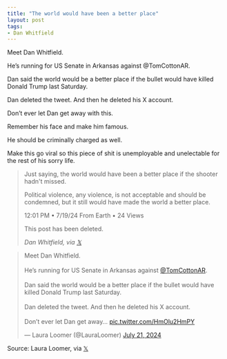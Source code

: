```yaml
---
title: "The world would have been a better place"
layout: post
tags:
- Dan Whitfield
---
```


Meet Dan Whitfield.

He’s running for US Senate in Arkansas against @TomCottonAR.

Dan said the world would be a better place if the bullet would have killed Donald Trump last Saturday.

Dan deleted the tweet. And then he deleted his X account.

Don’t ever let Dan get away with this.

Remember his face and make him famous.

He should be criminally charged as well.

Make this go viral so this piece of shit is unemployable and unelectable for the rest of his sorry life.

> Just saying, the world would have been a better place if the shooter hadn't missed.
>
> Political violence, any violence, is not acceptable and should be condemned, but it still would have made the world a better place.
>
> 12:01 PM • 7/19/24 From Earth • 24 Views
>
> This post has been deleted.
>
> <cite>Dan Whitfield, via [𝕏](https://x.com)</cite>

<blockquote class="twitter-tweet"><p lang="en" dir="ltr">Meet Dan Whitfield. <br><br>He’s running for US Senate in Arkansas against <a href="https://twitter.com/TomCottonAR?ref_src=twsrc%5Etfw">@TomCottonAR</a>.<br><br>Dan said the world would be a better place if the bullet would have killed Donald Trump last Saturday. <br><br>Dan deleted the tweet. And then he deleted his X account. <br><br>Don’t ever let Dan get away… <a href="https://t.co/HmOlu2HmPY">pic.twitter.com/HmOlu2HmPY</a></p>&mdash; Laura Loomer (@LauraLoomer) <a href="https://twitter.com/LauraLoomer/status/1814857278731833472?ref_src=twsrc%5Etfw">July 21, 2024</a></blockquote> <script async src="https://platform.twitter.com/widgets.js" charset="utf-8"></script>

Source: Laura Loomer, via [𝕏](https://x.com)
